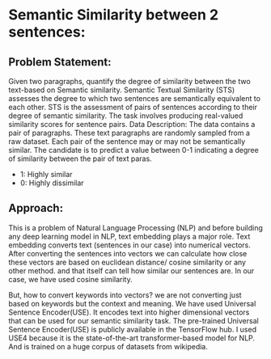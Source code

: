 # Semantic Similarity between 2 sentences:
## Problem Statement:
Given two paragraphs, quantify the degree of similarity between the two text-based on Semantic similarity. Semantic Textual Similarity (STS) assesses the degree to which two sentences are semantically equivalent to each other. STS is the assessment of pairs of sentences according to their degree of semantic similarity. The task involves producing real-valued similarity scores for sentence pairs.
Data Description:
The data contains a pair of paragraphs. These text paragraphs are randomly sampled from a raw dataset. Each pair of the sentence may or may not be semantically similar. The candidate is to predict a value between 0-1 indicating a degree of similarity between the pair of text paras.
  - 1: Highly similar
  - 0: Highly dissimilar

## Approach:
This is a problem of Natural Language Processing (NLP) and before building any deep learning model in NLP, text embedding plays a major role. Text embedding converts text (sentences in our case) into numerical vectors.
After converting the sentences into vectors we can calculate how close these vectors are based on euclidean distance/ cosine similarity or any other method. and that itself can tell how similar our sentences are. In our case, we have used cosine similarity. 

But, how to convert keywords into vectors? we are not converting just based on keywords but the context and meaning. 
We have used Universal Sentence Encoder(USE). It encodes text into higher dimensional vectors that can be used for our semantic similarity task. The pre-trained Universal Sentence Encoder(USE) is publicly available in the TensorFlow hub.
I used USE4 because it is the state-of-the-art transformer-based model for NLP.
And is trained on a huge corpus of datasets from wikipedia.
